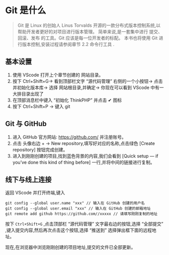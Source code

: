 # Git 是什么
>Git 是 Linux 的创始人 Linus Torvalds 开源的一款分布式版本控制系统,以帮助开发者更好的对项目进行版本管理。 
简单来说,是一套集中进行 提交、回滚、发布 的工具。Git 应该是每一位开发者的标配。 
本书也将使用 Git 进行版本控制,安装过程请参阅章节 2.2 命令行工具 .

## 基本设置

1. 使用 VScode 打开上个章节创建的 网站目录。
2. 按下 Ctrl+Shift+G-> 看到顶部栏文字 “源代码管理” 右侧的一个小按钮-> 点击并初始化版本库-> 选择 网站根目录,并确定-> 你现在可以看到 VScode 中有一大排目录出现了
3. 在顶部消息栏中键入 “初始化 ThinkPHP” 并点击 ✔ 图标
4. 按下 Ctrl+Shift+P -> 键入 git

## Git 与 GitHub

1. 进入 GitHub 官方网站: https://github.com/ 并注册账号。
2. 点击 头像右边 + -> New repository,填写好对应的名称,点击绿色 [Create repository] 按钮完成创建。
3. 进入到刚刚创建的项目,找到蓝色背景的内容,我们会看到 [Quick setup — if you’ve done this kind of thing before] 一行,并将中间的链接进行复制。

## 线下与线上连接 

返回 VScode 并打开终端,键入 
~~~
git config --global user.name "xxx" // 输入在 GitHub 创建的用户名 
git config --global user.email "xxx" // 输入在 GitHub 创建的邮箱地址 
git remote add github https://github.com//xxxxx // 请填写刚刚复制的地址
~~~

按下 `Ctrl+Shift+G` ,点击顶部栏 “源代码管理” 文字最右边的按钮,选择 “全部提交” ,键入提交内容,然后再次点击这个按钮,选择 “推送到” 选择弹出框下面的远程地址。 

现在,在浏览器中浏览刚刚创建的项目地址,提交的文件已全部更新。
